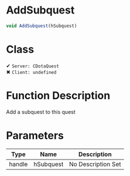 # AddSubquest
```js
void AddSubquest(hSubquest)
```
# Class
✔ `Server: CDotaQuest`  
✖ `Client: undefined`  

# Function Description
Add a subquest to this quest
# Parameters
Type|Name|Description
--|--|--
handle|hSubquest|No Description Set
